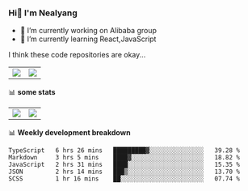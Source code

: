 ### Hi👋 I'm Nealyang

- 🔭 I’m currently working on Alibaba group
- 🌱 I’m currently learning React,JavaScript


I think these code repositories are okay...

<table>
  <tbody>
    <tr>
      <td>
        <a href="https://github.com/Nealyang/React-Express-Blog-Demo">
          <img align="center" src="https://github-readme-stats.vercel.app/api/pin/?username=Nealyang&repo=React-Express-Blog-Demo&theme=chartreuse-dark" />
        </a>
      </td>
       <td>
        <a href="https://github.com/Nealyang/PersonalBlog">
          <img align="center" src="https://github-readme-stats.vercel.app/api/pin/?username=Nealyang&repo=PersonalBlog&theme=chartreuse-dark" />
        </a>
      </td>
    </tr>
  </tbody>
</table>

📊 **some stats**


<table>
  <tbody>
    <tr>
      <td>
          <img align="center" src="https://github-readme-stats.vercel.app/api?username=Nealyang&theme=chartreuse-dark&show_icons=true" />
      </td>
       <td>
          <img align="center" src="https://github-readme-stats.vercel.app/api/top-langs/?username=Nealyang&theme=chartreuse-dark" />
      </td>
    </tr>
  </tbody>
</table>

📊 **Weekly development breakdown**

<!--START_SECTION:waka-->
```text
TypeScript   6 hrs 26 mins   █████████▓░░░░░░░░░░░░░░░   39.28 % 
Markdown     3 hrs 5 mins    ████▓░░░░░░░░░░░░░░░░░░░░   18.82 % 
JavaScript   2 hrs 31 mins   ████░░░░░░░░░░░░░░░░░░░░░   15.35 % 
JSON         2 hrs 14 mins   ███▒░░░░░░░░░░░░░░░░░░░░░   13.70 % 
SCSS         1 hr 16 mins    ██░░░░░░░░░░░░░░░░░░░░░░░   07.74 % 
```
<!--END_SECTION:waka-->
